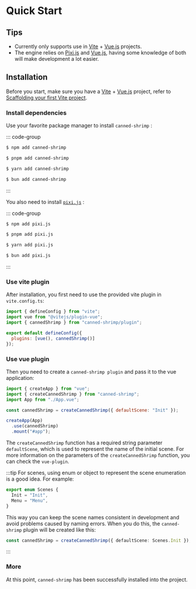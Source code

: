 # Quick Start

## Tips

- Currently only supports use in [Vite](https://vitejs.dev/) + [Vue.js](https://vuejs.org/) projects.
- The engine relies on [Pixi.js](https://pixijs.com/) and [Vue.js](https://vuejs.org/), having some knowledge of both will make development a lot easier.

## Installation

Before you start, make sure you have a [Vite](https://vitejs.dev/) + [Vue.js](https://vuejs.org/) project, refer to [Scaffolding your first Vite project](https://vitejs.dev/guide/#scaffolding-your-first-vite-project).

### Install dependencies

Use your favorite package manager to install `canned-shrimp` :

::: code-group

```sh [npm]
$ npm add canned-shrimp
```

```sh [pnpm]
$ pnpm add canned-shrimp
```

```sh [yarn]
$ yarn add canned-shrimp
```

```sh [bun]
$ bun add canned-shrimp
```

:::

You also need to install [`pixi.js`](https://pixijs.com/) :

::: code-group

```sh [npm]
$ npm add pixi.js
```

```sh [pnpm]
$ pnpm add pixi.js
```

```sh [yarn]
$ yarn add pixi.js
```

```sh [bun]
$ bun add pixi.js
```

:::

### Use vite plugin

After installation, you first need to use the provided vite plugin in `vite.config.ts`:

```js {3,6}
import { defineConfig } from "vite";
import vue from "@vitejs/plugin-vue";
import { cannedShrimp } from "canned-shrimp/plugin";

export default defineConfig({
  plugins: [vue(), cannedShrimp()]
});
```

### Use vue plugin

Then you need to create a `canned-shrimp plugin` and pass it to the vue application:

```js {2,5,8}
import { createApp } from "vue";
import { createCannedShrimp } from "canned-shrimp";
import App from "./App.vue";

const cannedShrimp = createCannedShrimp({ defaultScene: "Init" });

createApp(App)
  .use(cannedShrimp)
  .mount("#app");
```
The `createCannedShrimp` function has a required string parameter `defaultScene`, which is used to represent the name of the initial scene. For more information on the parameters of the `createCannedShrimp` function, you can check the `vue-plugin`.

:::tip
For scenes, using enum or object to represent the scene enumeration is a good idea. For example:

```ts
export enum Scenes {
  Init = "Init",
  Menu = "Menu",
}
```
This way you can keep the scene names consistent in development and avoid problems caused by naming errors. When you do this, the `canned-shrimp` plugin will be created like this:

```ts
const cannedShrimp = createCannedShrimp({ defaultScene: Scenes.Init });
```
:::

### More

At this point, `canned-shrimp` has been successfully installed into the project.
